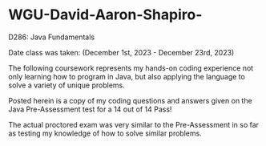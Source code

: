 # WGU-David-Aaron-Shapiro-

D286: Java Fundamentals

Date class was taken: (December 1st, 2023 - December 23rd, 2023)

The following coursework represents my hands-on coding experience not only learning how to program in Java, but also applying the language to solve a variety of unique problems.

Posted herein is a copy of my coding questions and answers given on the Java Pre-Assessment test for a 14 out of 14 Pass!

The actual proctored exam was very similar to the Pre-Assessment in so far as testing my knowledge of how to solve similar problems.
